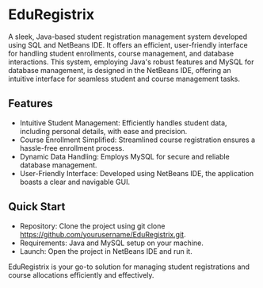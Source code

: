 # EduRegistrix
A sleek, Java-based student registration management system developed using SQL and NetBeans IDE. It offers an efficient, user-friendly interface for handling student enrollments, course management, and database interactions. This system, employing Java's robust features and MySQL for database management, is designed in the NetBeans IDE, offering an intuitive interface for seamless student and course management tasks.

## Features
* Intuitive Student Management: Efficiently handles student data, including personal details, with ease and precision.
* Course Enrollment Simplified: Streamlined course registration ensures a hassle-free enrollment process.
* Dynamic Data Handling: Employs MySQL for secure and reliable database management.
* User-Friendly Interface: Developed using NetBeans IDE, the application boasts a clear and navigable GUI.

## Quick Start
* Repository: Clone the project using git clone https://github.com/yourusername/EduRegistrix.git.
* Requirements: Java and MySQL setup on your machine.
* Launch: Open the project in NetBeans IDE and run it.

EduRegistrix is your go-to solution for managing student registrations and course allocations efficiently and effectively.
